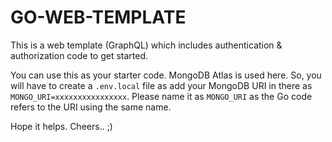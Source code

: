 # GO-WEB-TEMPLATE

This is a web template (GraphQL) which includes authentication & authorization code to get started.

You can use this as your starter code. MongoDB Atlas is used here. So, you will have to create a `.env.local` file as add your MongoDB URI in there as `MONGO_URI=xxxxxxxxxxxxxxxx`. Please name it as `MONGO_URI` as the Go code refers to the URI using the same name.

Hope it helps. Cheers.. ;)
